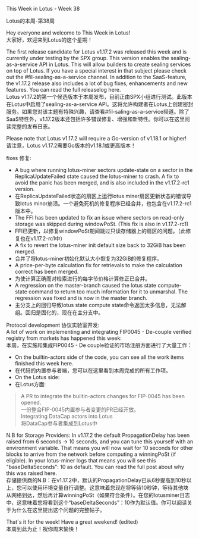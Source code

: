 This Week in Lotus - Week 38

Lotus的本周-第38周

Hey everyone and welcome to This Week in Lotus! <br/>
大家好，欢迎来到Lotus的这个星期！<br/>

The first release candidate for Lotus v1.17.2 was released this week and is currently under testing by the SPX group. This version enables the sealing-as-a-service API in Lotus. This will allow builders to create sealing services on top of Lotus. If you have a special interest in that subject please check out the #fil-sealing-as-a-service channel. In addition to the SaaS-feature, the v1.17.2 release also includes a lot of bug fixes, enhancements and new features. You can read the full releaselog here.<br/>
Lotus v1.17.2的第一个候选版本于本周发布，目前正由SPX小组进行测试。此版本在Lotus中启用了sealing-as-a-service API。这将允许构建者在Lotus上创建密封服务。如果您对该主题有特殊兴趣，请查看#fil-saling-as-a-service频道。除了SaaS特性外，v1.17.2版本还包括许多错误修复、增强和新特性。你可以在这里阅读完整的发布日志。<br/>

Please note that Lotus v1.17.2 will require a Go-version of v1.18.1 or higher!<br/>
请注意，Lotus v1.17.2需要Go版本的v1.18.1或更高版本！<br/>

fixes 修复:<br/>
* A bug where running lotus-miner sectors update-state on a sector in the ReplicaUpdateFailed state caused the lotus-miner to crash. A fix to avoid the panic has been merged, and is also included in the v1.17.2-rc1 version.<br/>
* 在ReplicaUpdateFailed状态的扇区上运行lotus miner扇区更新状态的错误导致lotus minor崩溃。一个避免死机的修复程序已经合并，也包含在v1.17.2-rc1版本中。<br/>
* The FFI has been updated to fix an issue where sectors on read-only storage was skipped during windowPoSt. (This fix is also in v1.17.2-rc1)<br/>
* FFI已更新，以修复windowPoSt期间跳过只读存储器上的扇区的问题。（此修复也在v1.17.2-rc1中）<br/>
* A fix to revert the lotus-miner init default size back to 32GiB has been merged.<br/>
* 合并了将lotus-miner初始化默认大小恢复为32GiB的修复程序。<br/>
* A price-per-byte calculation fix for retrievals to make the calculation correct has been merged.<br/>
* 为使计算正确而对检索进行的每字节价格计算修正已合并。<br/>
* A regression on the master-branch caused the lotus state compute-state command to return too much information for it to unmarshal. The regression was fixed and is now in the master branch.<br/>
* 主分支上的回归导致lotus state compute state命令返回太多信息，无法解组。回归是固化的，现在在主分支中。<br/>

Protocol development 协议实验室开发:<br/>
A lot of work on implementing and integrating FIP0045 - De-couple verified registry from markets has happened this week:<br/>
本周，在实施和集成FIP0045 - De couple验证的市场注册方面进行了大量工作：<br/>
* On the builtin-actors side of the code, you can see all the work items finished this week here.<br/>
* 在代码的内置参与者端，您可以在这里看到本周完成的所有工作项。<br/>
* On the Lotus side:<br/>
* 在Lotus方面:<br/>
 > A PR to integrate the builtin-actors changes for FIP-0045 has been opened.<br/>
 > 一份整合FIP-0045内置参与者变更的PR已经开放。<br/>
 > Integrating DataCap actors into Lotus<br/>
 > 将DataCap参与者集成到Lotus中<br/>

N.B for Storage Providers: In v1.17.2 the default PropagationDelay has been raised from 6 seconds -> 10 seconds, and you can tune this yourself with an environment variable. That means you will now wait for 10 seconds for other blocks to arrive from the network before computing a winningPoSt (if eligible). In your lotus-miner logs that means you will see this "baseDeltaSeconds": 10 as default. You can read the full post about why this was raised here.<br/>
存储提供商的N.B：在v1.17.2中，默认的PropagationDelay已从6秒提高到10秒以上，您可以使用环境变量自行调整。这意味着您现在将等待10秒钟，等待其他块从网络到达，然后再计算winningPoSt（如果符合条件）。在您的lotusminer日志中，这意味着您将看到这个“baseDeltaSeconds”：10作为默认值。你可以阅读关于为什么在这里提出这个问题的完整帖子。<br/>

That´s it for the week! Have a great weekend! (edited) <br/>
本周到此为止！祝你周末愉快！<br/>


